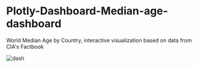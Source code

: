 # Plotly-Dashboard-Median-age-dashboard
World Median Age by Country, interactive visualization based on data from CIA's Factbook

![dash](https://user-images.githubusercontent.com/94288063/141783470-a39e90cf-b136-4de3-a827-0adc3a79360a.PNG)

